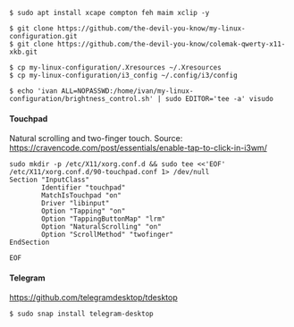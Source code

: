 ```
$ sudo apt install xcape compton feh maim xclip -y

$ git clone https://github.com/the-devil-you-know/my-linux-configuration.git
$ git clone https://github.com/the-devil-you-know/colemak-qwerty-x11-xkb.git

$ cp my-linux-configuration/.Xresources ~/.Xresources
$ cp my-linux-configuration/i3_config ~/.config/i3/config

$ echo 'ivan ALL=NOPASSWD:/home/ivan/my-linux-configuration/brightness_control.sh' | sudo EDITOR='tee -a' visudo
```


#### Touchpad

Natural scrolling and two-finger touch. Source: https://cravencode.com/post/essentials/enable-tap-to-click-in-i3wm/

```
sudo mkdir -p /etc/X11/xorg.conf.d && sudo tee <<'EOF' /etc/X11/xorg.conf.d/90-touchpad.conf 1> /dev/null
Section "InputClass"
        Identifier "touchpad"
        MatchIsTouchpad "on"
        Driver "libinput"
        Option "Tapping" "on"
        Option "TappingButtonMap" "lrm"
        Option "NaturalScrolling" "on"
        Option "ScrollMethod" "twofinger"
EndSection

EOF
```

#### Telegram

https://github.com/telegramdesktop/tdesktop

```
$ sudo snap install telegram-desktop
```
